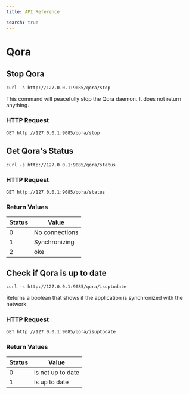 ```yaml
---
title: API Reference

search: true
---
```

# Qora

## Stop Qora

```shell
curl -s http://127.0.0.1:9085/qora/stop
```

This command will peacefully stop the Qora daemon.  It does not return anything.

### HTTP Request

`GET http://127.0.0.1:9085/qora/stop`

## Get Qora's Status

```shell
curl -s http://127.0.0.1:9085/qora/status
```

### HTTP Request

`GET http://127.0.0.1:9085/qora/status`

### Return Values

Status | Value
--------- | -----------
0 | No connections
1 | Synchronizing
2 | oke


## Check if Qora is up to date

```shell
curl -s http://127.0.0.1:9085/qora/isuptodate
```

Returns a boolean that shows if the application is synchronized with the network.


### HTTP Request

`GET http://127.0.0.1:9085/qora/isuptodate`

### Return Values

Status | Value
--------- | -----------
0 | Is not up to date
1 | Is up to date

